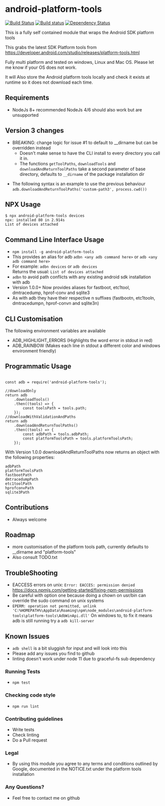 # android-platform-tools #

[![Build Status](https://travis-ci.org/jamie-sherriff/android-platform-tools.svg?branch=master)](https://travis-ci.org/jamie-sherriff/android-platform-tools)
[![Build status](https://ci.appveyor.com/api/projects/status/xxa5h7vtrgvra895/branch/master?svg=true)](https://ci.appveyor.com/project/jamie-sherriff/android-platform-tools/branch/master)
[![Dependency Status](https://david-dm.org/jamie-sherriff/android-platform-tools.svg)](https://david-dm.org/jamie-sherriff/android-platform-tools)

This is a fully self contained module that wraps the Android SDK platform tools

This grabs the latest SDK Platform tools from https://developer.android.com/studio/releases/platform-tools.html

Fully multi platform and tested on windows, Linux and Mac OS. Please let me know if your OS does not work.

It will Also store the Android platform tools locally and check it exists at runtime so it does not download each time.

## Requirements ##
* NodeJs 8+ recommended NodeJs 4/6 should also work but are unsupported

## Version 3 changes ##
* BREAKING: change logic for issue #1 to default to __dirname but can be overridden instead
    - Doesn't make sense to have the CLI install to every directory you call it in.
    - The functions `getToolPaths`, `downloadTools` and `downloadAndReturnToolPaths` take a second parameter of base directory, defaults to `__dirname` of the package installation dir
- The following syntax is an example to use the previous behaviour
```adb.downloadAndReturnToolPaths('custom-path3', process.cwd())```

## NPX Usage ##
```
$ npx android-platform-tools devices
npx: installed 80 in 2.914s
List of devices attached
```


## Command Line Interface Usage ##
* `npm install -g android-platform-tools` 
* This provides an alias for adb `adbn <any adb command here>` or  `adb <any adb command here>` 
* For example: `adbn devices` or `adb devices`  
 Returns the usual: `List of devices attached`
* `adbn` to avoid path conflicts with any existing android sdk installation with adb
* Version 1.0.0+ Now provides aliases for fastboot, etc1tool, dmtracedump, hprof-conv and sqlite3
* As with adb they have their respective n suffixes (fastbootn, etc1tooln, dmtracedumpn, hprof-convn and sqlite3n)

 
## CLI Customisation ##
 The following environment variables are available
 
 * ADB_HIGHLIGHT_ERRORS (Highlights the word error in stdout in red)
 * ADB_RAINBOW (Makes each line in stdout a different color and windows environment friendly)

## Programmatic Usage ##
~~~~

const adb = require('android-platform-tools');
  
//downloadOnly
return adb
    .downloadTools()
    .then((tools) => {
        const toolsPath = tools.path;
    });
//downloadWithValidationAndPaths
return adb
    .downloadAndReturnToolPaths()
    .then((tools) => {
        const adbPath = tools.adbPath;
        const platformToolsPath = tools.platformToolsPath;
    });
~~~~

With Version 1.0.0 downloadAndReturnToolPaths now returns an object with the following properties:
~~~
adbPath
platformToolsPath
fastbootPath
dmtracedumpPath
etc1toolPath
hprofconvPath
sqlite3Path
~~~


## Contributions ##
* Always welcome 

## Roadmap ##
* more customisation of the platform tools path, currently defaults to __dirname and "platform-tools"
* Also consult TODO.txt

## TroubleShooting ##
* EACCESS errors on unix: `Error: EACCES: permission denied`
  https://docs.npmjs.com/getting-started/fixing-npm-permissions
* Be careful with option one because doing a chown on usr/bin can override the sudo command on unix systems
* `EPERM: operation not permitted, unlink 'C:%HOMEPATH%\AppData\Roaming\npm\node_modules\android-platform-tools\platform-tools\AdbWinApi.dll'` On windows
to, to fix it means adb is still running try a `adb kill-server`

## Known Issues ##
* `adb shell` is a bit sluggish for input and will look into this
* Please add any issues you find to github
* linting doesn't work under node 11 due to graceful-fs sub dependency

### Running Tests ###
* `npm test`

### Checking code style ###
* `npm run lint`

### Contributing guidelines ###
* Write tests
* Check linting
* Do a Pull request

### Legal ###
* By using this module you agree to any terms and conditions outlined by Google,
documented in the NOTICE.txt under the platform tools installation

### Any Questions? ###
* Feel free to contact me on github